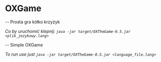 # OXGame
--
Prosta gra kółko krzyżyk

*Co by uruchomić klepnij: `java -jar target/OXTheGame-0.5.jar <plik_jezykowy.lang>`*

--
Simple OXGame

*To run use just `java -jar target/OXTheGame-0.5.jar <language_file.lang>`*

